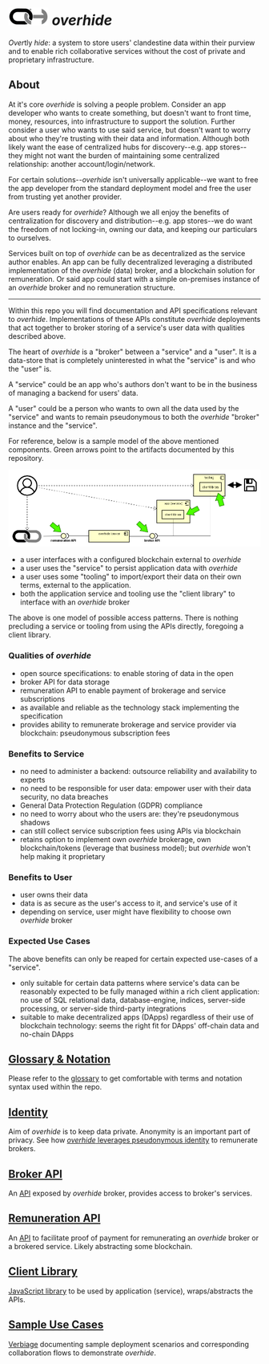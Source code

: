 # ![](docs/logo-sm.png) *overhide*  

*Over*tly *hide*: a system to store users' clandestine data within their purview and to enable rich collaborative services without the cost of private and proprietary infrastructure.

## About

At it's core *overhide* is solving a people problem.  Consider an app developer who wants to create something, but doesn't want to front time, money, resources, into infrastructure to support the solution.  Further consider a user who wants to use said service, but doesn't want to worry about who they're trusting with their data and information.  Although both likely want the ease of centralized hubs for discovery--e.g. app stores--they might not want the burden of maintaining some centralized relationship: another account/login/network.

For certain solutions--*overhide* isn't universally applicable--we want to free the app developer from the standard deployment model and free the user from trusting yet another provider.

Are users ready for *overhide*?  Although we all enjoy the benefits of centralization for discovery and distribution--e.g. app stores--we do want the freedom of not locking-in, owning our data, and keeping our particulars to ourselves.  

Services built on top of *overhide* can be as decentralized as the service author enables.  An app can be fully decentralized leveraging a distributed implementation of the *overhide* (data) broker, and a blockchain solution for remuneration.  Or said app could start with a simple on-premises instance of an *overhide* broker and no remuneration structure.

---

Within this repo you will find documentation and API specifications relevant to *overhide*.  Implementations of these APIs constitute *overhide* deployments that act together to broker storing of a service's user data with qualities described above.

The heart of *overhide* is a "broker" between a "service" and a "user".  It is a data-store that is completely uninterested in what the "service" is and who the "user" is.

A "service" could be an app who's authors don't want to be in the business of managing a backend for users' data.

A "user" could be a person who wants to own all the data used by the "service" and wants to remain pseudonymous to both the *overhide* "broker" instance and the "service".

For reference, below is a sample model of the above mentioned components.  Green arrows point to the artifacts documented by this repository.

![components](docs/provided.png)

* a user interfaces with a configured blockchain external to *overhide*
* a user uses the "service" to persist application data with *overhide*
* a user uses some "tooling" to import/export their data on their own terms, external to the application.
* both the application service and tooling use the "client library" to interface with an *overhide* broker

The above is one model of possible access patterns.  There is nothing precluding a service or tooling from using the APIs directly, foregoing a client library.

### Qualities of *overhide*

* open source specifications: to enable storing of data in the open
 * broker API for data storage
 * remuneration API to enable payment of brokerage and service subscriptions
* as available and reliable as the technology stack implementing the specification
* provides ability to remunerate brokerage and service provider via blockchain: pseudonymous subscription fees

### Benefits to Service

* no need to administer a backend: outsource reliability and availability to experts
* no need to be responsible for user data: empower user with their data security, no data breaches
* General Data Protection Regulation (GDPR) compliance
* no need to worry about who the users are: they're pseudonymous shadows
* can still collect service subscription fees using APIs via blockchain
* retains option to implement own *overhide* brokerage, own blockchain/tokens (leverage that business model); but *overhide* won't help making it proprietary

### Benefits to User

* user owns their data
* data is as secure as the user's access to it, and service's use of it
* depending on service, user might have flexibility to choose own *overhide* broker

### Expected Use Cases

The above benefits can only be reaped for certain expected use-cases of a "service".

* only suitable for certain data patterns where service's data can be reasonably expected to be fully managed within a rich client application: no use of SQL relational data, database-engine, indices, server-side processing, or server-side third-party integrations
* suitable to make decentralized apps (DApps) regardless of their use of blockchain technology: seems the right fit for DApps' off-chain data and no-chain DApps

## [Glossary & Notation](docs/glossary.md)

Please refer to the [glossary](docs/glossary.md) to get comfortable with terms and notation syntax used within the repo.

## [Identity](docs/identity.md)

Aim of *overhide* is to keep data private.  Anonymity is an important part of privacy.  See how [*overhide* leverages pseudonymous identity](docs/identity.md) to remunerate brokers.

## [Broker API](docs/broker-api/index.md)

An [API](docs/broker-api/index.md) exposed by *overhide* broker, provides access to broker's services.

## [Remuneration API](docs/remuneration-api/index.md)

An [API](docs/remuneration-api/index.md) to facilitate proof of payment for remunerating an *overhide* broker or a brokered service.  Likely abstracting some blockchain.

## [Client Library](docs/client-lib/index.md)

[JavaScript library](docs/client-lib/index.md) to be used by application (service), wraps/abstracts the APIs.

## [Sample Use Cases](docs/use-cases/index.md)

[Verbiage](docs/use-cases/index.md) documenting sample deployment scenarios and corresponding collaboration flows to demonstrate *overhide*.
